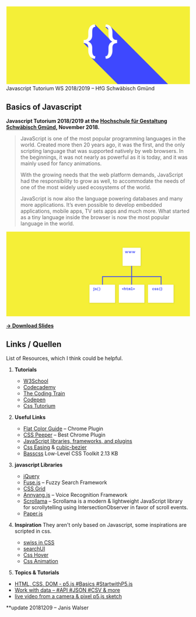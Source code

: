 
![](Material/cover.jpg)
Javascript Tutorium WS 2018/2019 – HfG Schwäbisch Gmünd

## Basics of Javascript

**Javascript Tutorium 2018/2019 at the [Hochschule für Gestaltung Schwäbisch Gmünd](https://www.hfg-gmuend.de), November 2018.**

>JavaScript is one of the most popular programming languages in the world. Created more then 20 years ago, it was the first, and the only scripting language that was supported natively by web browsers. In the beginnings, it was not nearly as powerful as it is today, and it was mainly used for fancy animations.
> 
>With the growing needs that the web platform demands, JavaScript had the responsibility to grow as well, to accommodate the needs of one of the most widely used ecosystems of the world.
>
>JavaScript is now also the language powering databases and many more applications. It’s even possible to develop embedded applications, mobile apps, TV sets apps and much more. What started as a tiny language inside the browser is now the most popular language in the world.
>

![](Material/structure.jpg)

**[→ Download Slides](Javascript_Tutorium_20181121.pdf)**


## Links / Quellen
List of Resources, which I think could be helpful. 


1. **Tutorials**  
	* [W3School](https://www.w3schools.com/)
	* [Codecademy](https://www.codecademy.com/)
	* [The Coding Train](https://www.youtube.com/channel/UCvjgXvBlbQiydffZU7m1_aw)
	* [Codepen](https://codepen.io/)
	* [Css Tutorium](http://tutorial.olivier-brueckner.de/) 
	
2. **Useful Links**
	* [Flat Color Guide](https://chrome.google.com/webstore/detail/flat-colors-guide/nienncdeogcamkahjjmaaipnojjokbok) – Chrome Plugin
	* [CSS Peeper](https://csspeeper.com/) – Best Chrome Plugin 
	* [JavaScript libraries, frameworks, and plugins](https://www.javascripting.com/?sort=rating)
	* [Css Easing](https://matthewlein.com/tools/ceaser) & [cubic-bezier](http://cubic-bezier.com/#.17,.67,.86,.27)
	* [Basscss](http://basscss.com/) Low-Level CSS Toolkit 2.13 KB

3. **javascript Libraries**
	* [jQuery](https://jquery.com/)
	* [Fuse.js](http://fusejs.io/) – Fuzzy Search Framework
	* [CSS Grid](http://learncssgrid.com)
	* [Annyang.js](https://www.talater.com/annyang/) – Voice Recognition Framework
	* [Scrollama](https://github.com/russellgoldenberg/scrollama) – Scrollama is a modern & lightweight JavaScript library for scrollytelling using IntersectionObserver in favor of scroll events.
	* [Paper.js](http://paperjs.org/)

4. **Inspiration**
	They aren't only based on Javascript, some inspirations are scripted in css.
	* [swiss in CSS](https://swissincss.com/juni-festwochen-1959)
	* [searchUI](https://tympanus.net/Development/SearchUIEffects/index9.html)
	* [Css Hover](http://ianlunn.github.io/Hover/)
	* [Css Animation](https://daneden.github.io/animate.css/)

5. **Topics & Tutorials**

* [HTML, CSS, DOM - p5.js #Basics #StartwithP5.js](https://www.youtube.com/watch?v=URSH0QpxKo8&index=1&list=PLRqwX-V7Uu6bI1SlcCRfLH79HZrFAtBvX)
* [Work with data – #API #JSON #CSV & more](https://www.youtube.com/watch?v=rJaXOFfwGVw&list=PLRqwX-V7Uu6a-SQiI4RtIwuOrLJGnel0r)
* [live video from a camera & pixel p5.js sketch](https://www.youtube.com/watch?v=bkGf4fEHKak&list=PLRqwX-V7Uu6aKKsDHZdDvN6oCJ2hRY_Ig)


**update 20181209 – Janis Walser

